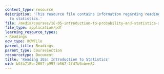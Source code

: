 ```yaml
---
content_type: resource
description: 'This resource file contains information regarding reading 10a: introduction
  to statistics.'
file: /media/courses/18-05-introduction-to-probability-and-statistics-spring-2014/b0fb718b2087b997b5672f47b9abee82_MIT18_05S14_Reading10a.pdf
file_type: application/pdf
learning_resource_types:
- Readings
ocw_type: OCWFile
parent_title: Readings
parent_type: CourseSection
resourcetype: Document
title: 'Reading 10a: Introduction to Statistics'
uid: b0fb718b-2087-b997-b567-2f47b9abee82
---
```

